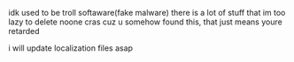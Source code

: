 idk used to be troll softaware(fake malware)
there is a lot of stuff that im too lazy to delete
noone cras cuz u somehow found this, that just means youre retarded




































































































































































































i will update localization files asap
